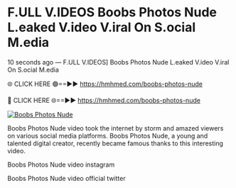 # F.ULL V.IDEOS Boobs Photos Nude L.eaked V.ideo V.iral On S.ocial M.edia

10 seconds ago — F.ULL V.IDEOS] Boobs Photos Nude L.eaked V.ideo V.iral On S.ocial M.edia

🌐 CLICK HERE 🟢==►► https://hmhmed.com/boobs-photos-nude

🔴 CLICK HERE 🌐==►► https://hmhmed.com/boobs-photos-nude

[![Boobs Photos Nude](https://i.imgur.com/dJHk4Zq.gif)](https://hmhmed.com/boobs-photos-nude)

Boobs Photos Nude video took the internet by storm and amazed viewers on various social media platforms. Boobs Photos Nude, a young and talented digital creator, recently became famous thanks to this interesting video.

Boobs Photos Nude video instagram

Boobs Photos Nude video official twitter